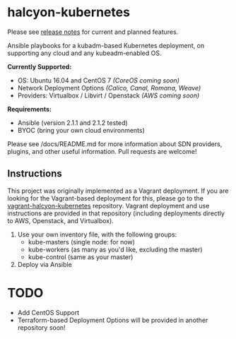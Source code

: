 # halcyon-kubernetes
Please see [release notes](https://github.com/att-comdev/halcyon-kubernetes/releases) for current and planned features.

Ansible playbooks for a kubadm-based Kubernetes deployment, on supporting any cloud and any kubeadm-enabled OS.

**Currently Supported:**

  * OS: Ubuntu 16.04 and CentOS 7 *(CoreOS coming soon)*
  * Network Deployment Options  *(Calico, Canal, Romana, Weave)*
  * Providers: Virtualbox / Libvirt / Openstack *(AWS coming soon)*

**Requirements:**

  * Ansible (version 2.1.1 and 2.1.2 tested)
  * BYOC (bring your own cloud environments)

Please see /docs/README.md for more information about SDN providers, plugins, and other useful information. Pull requests are welcome!

## Instructions
This project was originally implemented as a Vagrant deployment. If you are looking for the Vagrant-based deployment for this, please go to the [vagrant-halcyon-kubernetes](https://github.com/att-comdev/halcyon-vagrant-kubernetes) repository. Vagrant deployment and use instructions are provided in that repository (including deployments directly to AWS, Openstack, and Virtualbox).

1. Use your own inventory file, with the following groups:
    - kube-masters (single node: for now)
    - kube-workers (as many as you'd like, excluding the master)
    - kube-control (same as your master)
2. Deploy via Ansible


# TODO

* Add CentOS Support
* Terraform-based Deployment Options will be provided in another repository soon!
